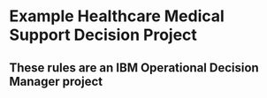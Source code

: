 # Example Healthcare Medical Support Decision Project
## These rules are an IBM Operational Decision Manager project
